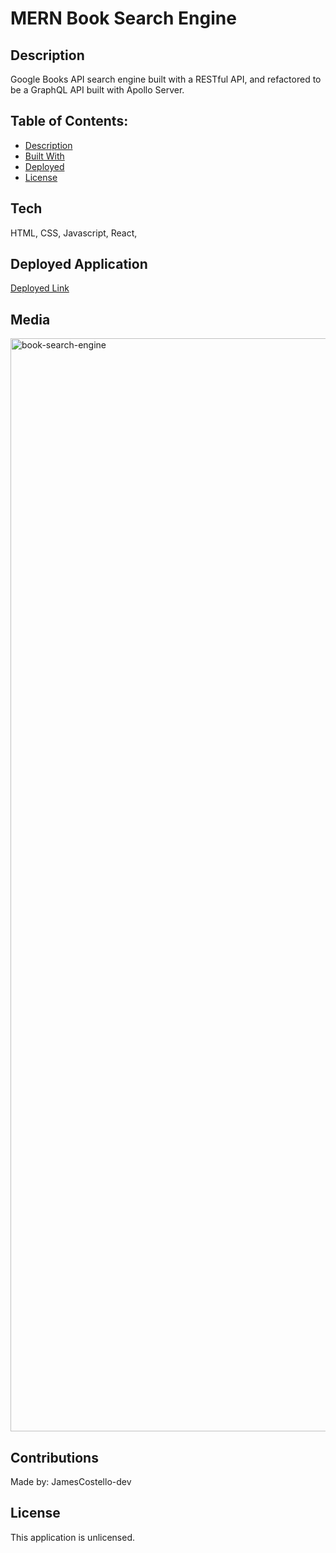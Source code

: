 # MERN Book Search Engine

## Description

Google Books API search engine built with a RESTful API, and refactored to be a GraphQL API built with Apollo Server. 

## Table of Contents:

- [Description](#description)
- [Built With](#built-with)
- [Deployed](#repository)
- [License](#license)

## Tech

HTML, CSS, Javascript, React, 

## Deployed Application

[Deployed Link](https://blooming-refuge-93954.herokuapp.com/)

## Media

<img width="1749" alt="book-search-engine" src="https://user-images.githubusercontent.com/28774706/110279479-68806900-7f96-11eb-99c1-68489076e591.png">

## Contributions

Made by: JamesCostello-dev

## License

This application is unlicensed.
